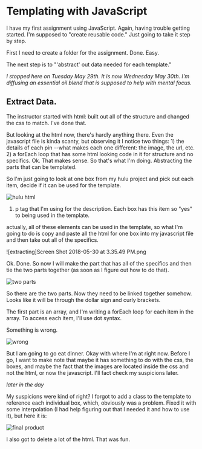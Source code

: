 # Templating with JavaScript

I have my first assignment using JavaScript. Again, having trouble getting started. I'm supposed to "create reusable code."
Just going to take it step by step.

First I need to create a folder for the assignment. Done. Easy.

The next step is to "'abstract' out data needed for each template."

_I stopped here on Tuesday May 29th. It is now Wednesday May 30th. I'm diffusing an essential oil blend that is supposed to help with mental focus._

## Extract Data.
The instructor started with html: built out all of the structure and changed the css to match. I've done that.

But looking at the html now, there's hardly anything there. Even the javascript file is kinda scanty, but observing it I notice two things: 1) the details of each pin --what makes each one different: the image, the url, etc. 2) a forEach loop that has some html looking code in it for structure and no specifics. Ok. That makes sense. So that's what I'm doing. Abstracting the parts that can be templated.

So I'm just going to look at one box from my hulu project and pick out each item, decide if it can be used for the template.

![hulu html](https://s6.postimg.cc/707eo5vmp/Screen_Shot_2018-05-30_at_3.20.47_PM.png)

1. p tag that I'm using for the description. Each box has this item so "yes" to being used in the template.

actually, all of these elements can be used in the template, so what I'm going to do is copy and paste all the html for one box into my javascript file and then take out all of the specifics.

![extracting]Screen Shot 2018-05-30 at 3.35.49 PM.png

Ok. Done. So now I will make the part that has all of the specifics and then tie the two parts together (as soon as I figure out how to do that).

![two parts](https://s6.postimg.cc/4649aplqp/Screen_Shot_2018-05-30_at_3.35.49_PM.png)

So there are the two parts. Now they need to be linked together somehow. Looks like it will be through the dollar sign and curly brackets.

The first part is an array, and I'm writing a forEach loop for each item in the array. To access each item, I'll use dot syntax.

Something is wrong.

![wrong](https://s6.postimg.cc/mmyo16m5t/Screen_Shot_2018-05-30_at_4.07.44_PM.png)

But I am going to go eat dinner. Okay with where I'm at right now. Before I go, I want to make note that maybe it has something to do with the css, the boxes, and maybe the fact that the images are located inside the css and not the html, or now the javascript. I'll fact check my suspicions later.

_later in the day_

My suspicions were kind of right? I forgot to add a class to the template to reference each individual box, which, obviously was a problem. Fixed it with some  interpolation (I had help figuring out that I needed it and how to use it), but here it is:


![final product](https://s6.postimg.cc/5l5tzg29d/Screen_Shot_2018-05-30_at_8.11.36_PM.png)

I also got to delete a lot of the html. That was fun.
